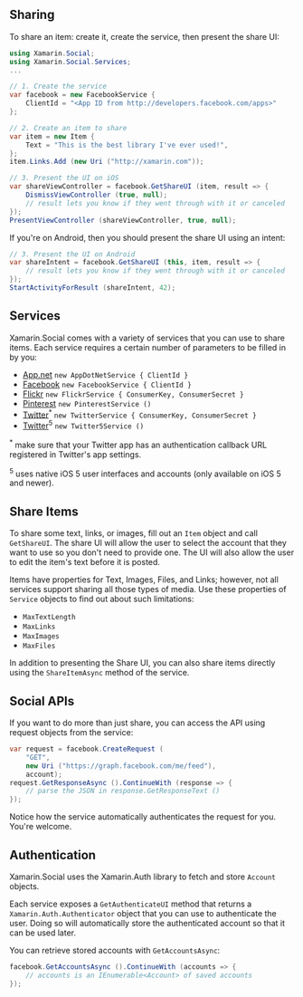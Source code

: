 ## Sharing

To share an item: create it, create the service, then present the share UI:

```csharp
using Xamarin.Social;
using Xamarin.Social.Services;
...

// 1. Create the service
var facebook = new FacebookService {
	ClientId = "<App ID from http://developers.facebook.com/apps>"
};

// 2. Create an item to share
var item = new Item {
	Text = "This is the best library I've ever used!",
};
item.Links.Add (new Uri ("http://xamarin.com"));

// 3. Present the UI on iOS
var shareViewController = facebook.GetShareUI (item, result => {
	DismissViewController (true, null);
	// result lets you know if they went through with it or canceled
});
PresentViewController (shareViewController, true, null);
```

If you're on Android, then you should present the share UI using an intent:

```csharp
// 3. Present the UI on Android
var shareIntent = facebook.GetShareUI (this, item, result => {
	// result lets you know if they went through with it or canceled
});
StartActivityForResult (shareIntent, 42);
```


## Services

Xamarin.Social comes with a variety of services that you can use to share items. Each service requires a certain number of parameters to be filled in by you:

* [App.net](https://alpha.app.net/developer/apps/) `new AppDotNetService { ClientId }`
* [Facebook](http://developers.facebook.com) `new FacebookService { ClientId }`
* [Flickr](http://www.flickr.com/services/api/) `new FlickrService { ConsumerKey, ConsumerSecret }`
* [Pinterest](http://pinterest.com) `new PinterestService ()`
* [Twitter](http://dev.twitter.com)<sup>*</sup> `new TwitterService { ConsumerKey, ConsumerSecret }`
* [Twitter](http://dev.twitter.com)<sup>5</sup> `new Twitter5Service ()`

<sup>*</sup> make sure that your Twitter app has an authentication callback URL registered in Twitter's app settings.

<sup>5</sup> uses native iOS 5 user interfaces and accounts (only available on iOS 5 and newer).





## Share Items

To share some text, links, or images, fill out an `Item` object and call `GetShareUI`. The share UI will allow the user to select the account that they want to use so you don't need to provide one. The UI will also allow the user to edit the item's text before it is posted.

Items have properties for Text, Images, Files, and Links; however, not all services support sharing all those types of media. Use these properties of `Service` objects to find out about such limitations:

* `MaxTextLength`
* `MaxLinks`
* `MaxImages`
* `MaxFiles`

In addition to presenting the Share UI, you can also share items directly using the `ShareItemAsync` method of the service.



## Social APIs

If you want to do more than just share, you can access the API using request objects from the service:

```csharp
var request = facebook.CreateRequest (
	"GET",
	new Uri ("https://graph.facebook.com/me/feed"),
	account);
request.GetResponseAsync ().ContinueWith (response => {
	// parse the JSON in response.GetResponseText ()
});
```

Notice how the service automatically authenticates the request for you. You're welcome.



## Authentication

Xamarin.Social uses the Xamarin.Auth library to fetch and store `Account` objects. 

Each service exposes a `GetAuthenticateUI` method that returns a `Xamarin.Auth.Authenticator` object that you can use to authenticate the user. Doing so will automatically store the authenticated account so that it can be used later.

You can retrieve stored accounts with `GetAccountsAsync`:

```csharp
facebook.GetAccountsAsync ().ContinueWith (accounts => {
	// accounts is an IEnumerable<Account> of saved accounts
});
```